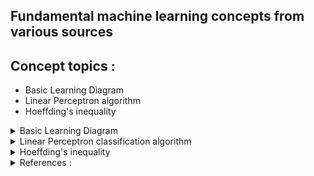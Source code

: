 ## Fundamental machine learning concepts from various sources

## Concept topics :
- Basic Learning Diagram
- Linear Perceptron algorithm
- Hoeffding's inequality

<details>
  <summary>Basic Learning Diagram</summary>
<p align="center"><img width=40% src="https://github.com/hilsdsg3/Machine_Learning_Fundamentels/blob/master/meta_data/Basic_Learning_Problem_Diagram.bmp"></p>
</details>

<details>
  <summary>Linear Perceptron classification algorithm</summary>

#### Linear Perceptron classification algorithm
Purpose : Based on certain criteria, develop an automatic way of classifying as usually a yes/no

Background : Perceptrons are a type of artificial neuron that helps classify the outcome into binary (+1/-1) , True/False, Yes/no. For example a perceptron True/False application is predicting a malignant/benign cancer. Or another application is the approval of credit yes/no.

Model : In the following diagram, the inputs are the specific conditions for a Yes/no condition.
As an example in credit approval. x1 may represent annual salary, x2 may represent credit length, and x3 may represent a past deliquency. Salary maybe more important than credit length so a factor is used for the inputs.
Choosing the right factor or weights is the key to the perceptron algorithm. The weights are represented by the arrows. If these weights are adjusted correctly , the perceptron predicts the binary outcome , "yes" crdit approval or "no" disapproval.      
<p align="center"><img width=40% src="https://github.com/hilsdsg3/Machine_Learning_Fundamentels/blob/master/meta_data/Perceptron_diagram.bmp"></p>

#### Main equation : Linear formula
Formula Definition : The perceptron algorithm finds a yes/no within training data to predict the outcome of new data. This new data contains the characteristic conditions (x values) for approval/disapproval. After the perceptron finds the final weights, these are used in conjuction with the charteristics (x values) to obtain an accurate prediction.

Following the perceptron neuron equation is described as :
- output is the output of our formula, which is called the activation of our perceptron.
- The if branches start with the same ∑ summation that takes the inputs (x) and multiplies the weight (w) and then adds them all. This weighted sum formula is in the following and is represented by dot product notation.
If the weighted sum is less than or equal to our threshold, or bias, b, then our output will be 0 or -1 (disapproval)
If the weighted sum is greater than our threshold, or bias, b, then our output will be 1 (approval)
- The resulting inequailty is described by the Heaviside Step function.   
<img src="https://latex.codecogs.com/svg.latex?weighted\, sum\,=: x_1w_1+x_2w_2+x_3w_3....x_dw_d \, =\, w_T \cdot x_j"/>

<img src="https://latex.codecogs.com/svg.latex?Perceptron\,\, neurons\;=:output=\left\{\begin{matrix}
-1 & if \, \sum _jw_jx_j\leq threshold\\ 1 & if \, \sum _jw_jx_j> threshold \end{matrix}\right."/>

<img src="https://latex.codecogs.com/svg.latex?General\, equation =: \;{\color{Red}h}(x)=sign((\sum_{i=1}^{d}{\color{Red}w_i}x_x)-{\color{Red}threshold})"/>

<img src="https://latex.codecogs.com/svg.latex?Heaviside\, Step\, function \, =: f(x) = {\;x\;<=\;b:-1,x>b:1}"/>
<p align="center"><img width=40% src="https://github.com/hilsdsg3/Machine_Learning_Fundamentels/blob/master/meta_data/Heaviside_step_function.bmp"></p>

<img src="https://latex.codecogs.com/svg.latex?Alternative\;to\;perceptron\,model\;=:f(x)=\left\{\begin{matrix}
1 & if \, w\cdot x +  > 0\\ 0 &\, otherwise \end{matrix}\right."/>
An alternative perceptron model is more commonly displayed as the summation is represented by dot product notation.
The threshold becomes the bias (b) term. The result of the sum plus the bias are compared to 0. Therefore a large bias terms will certainly "activate" or result in a 1 and be classified as a positive/+1/True/Yes value.  

<p align="center"><img width=40% src="https://github.com/hilsdsg3/Machine_Learning_Fundamentels/blob/master/meta_data/Perceptron_diagram_detail.bmp"></p>

<img src="https://latex.codecogs.com/svg.latex?weighted\, sum\,=: x_1w_1+x_2w_2+x_3w_3....x_dw_d \, =\, w_T \cdot x_j"/>

#### Credit approval example :
Continuing the example with the above equation, x_1,...,x_d represent attributes (dimensions) of a credit approval. The approval/disapproval is indicated by a h(x) in the general equation. This binary output is positive or negative for simplicity purposes of the above formula. The threshold of the above equation is important and is in this case the minimum characteristics to approve/disapprove credit.

Describing the problem further : 
- Decsion : Approval/disapproval of credit
- Inputs :
x1 = 1 : Salary
x2 = 0 : Previous deliquencies
x3 = 1 : Credit history
- Weights :
w1 = 4 : Salary , most significant
w2 = 3 : Previous deliquencies
w3 = 2 : Credit history , least significant
- Bias : 3

<p align="center"><img width=40% src="https://github.com/hilsdsg3/Machine_Learning_Fundamentels/blob/master/meta_data/Credit_example.bmp"></p>

<img src="https://latex.codecogs.com/svg.latex?(1*4)\, + \,(0*3)\, + (1*2) = 6"/>
<img src="https://latex.codecogs.com/svg.latex?6 > 3 =: 1 so \,\,the \,\,result\,\, is\,\, a \,\,1\,\, for\,\, approval"/>

#### Perceptron learning steps
1. Initialize the weights, often randomly or set them with an initial value of 0
'''
Training data :
x1    x2  |   y
---- ---- | ----
 1     1  |   1
 1     0  |   0
 0     1  |   0
 0     0  |   0
 '''
'''
Initialize the weights :
w = [0, 0, 0] # [bias, weight, weight]


 '''

2. For each set of inputs in the set of training examples our perceptron will :
Predict and outputt , compare it to the expected output , update its weights, if 
the expected output does not equal the actual output and move to the next set of inputs.
Further concepts : 
- We can define how well the perceptron is performing on the known training set data by the error (e).
The goal for the perceptron have as minimal error as possible or 0. 
''' 
e = expected output - actual output = y - f(x)
'''
- Adjustment to the weights of the perceptron. While the input value (x) cannot be adjusted the weights can as w'.
'''
if the error is +1 then the weight must be adjusted to   w' = w + x
if the error is -1 then the weight must be adjusted to   w' = w - x
if the error is 0 then the perceptron correctly predicted the expected output   w' = w 
'''
To further clarify the equations :
'''
w' = w + (error) * x
'''








#### Main steps of the algorithm :

1. The dimensions are the characteristics (x1,x2,x3...,xd).
Assign random number(s) as weights according to the amount of characteristics given the training set x (x1, y1),(x2, y2),...(xf,yf)
<img src="https://latex.codecogs.com/svg.latex?{\color{Red}h}(x)=sign({\color{Red}w_T}x)"/>
2. Obtain the +/- sign of h(x) for all the x points multiplied by their weight.
3. Assign a learning rate constant, nu. The learning rate is the update factor value that is multiplied by the weights.
It is best to choose a learning constant that is a fraction (~20%) of the range in the x values.   
4. Compare the h(x) sign with the respective y sign. Denote the misclassified h(x).  
5. Pick at random a misclassified h(x) :
<img src="https://latex.codecogs.com/svg.latex?sign({\color{Red}w_T}x)\neq{y_n}"/>
6. Use the learning rate (nu), original weight (w) and the correct y sign to get the new weight  
<img src="https://latex.codecogs.com/svg.latex?{{w_T}^{'}}=w_T+\nu y_n"/>
7. For number of misclassified points, repeat step 6.
8. If linearly separable points or in other words if the points can be bisected/divides correctly by a line, this is called convergence.
9. Plot the resulting line with the points.
</details>

<details>
  <summary>Hoeffding's inequality</summary>
  <img src="https://latex.codecogs.com/svg.latex?\mathbb{P}\left [ \left | E_{in}(h)-E_{out}(h) > \epsilon \right | \right ]\leq 2e^{-2\epsilon ^2N}"/>
</details>

<details>
  <summary>References :</summary>
* [Fundamentals of Machine Learning - Caltech CS156 taught by Dr. Abu-Mostofa](https://work.caltech.edu/telecourse)
* [Machine Learning - Coursera - Andrew Ng](https://www.coursera.org/learn/machine-learning/home/welcome)
* [Reinforcement Learning - UC Berkeley - Sergey Levine](https://www.youtube.com/watch?v=SinprXg2hUA&list=PLkFD6_40KJIwhWJpGazJ9VSj9CFMkb79A&index=1)
</details>
